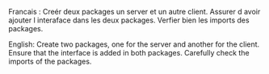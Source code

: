 Francais :
Creér deux packages un server et un autre client.
Assurer d avoir ajouter l interaface dans les deux packages.
Verfier bien les imports des packages.

English: 
Create two packages, one for the server and another for the client.
Ensure that the interface is added in both packages.
Carefully check the imports of the packages.
